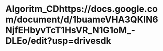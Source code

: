 # Algoritm_CDhttps://docs.google.com/document/d/1buameVHA3QKlN6NjfEHbyvTcT1HsVR_N1G1oM_-DLEo/edit?usp=drivesdk
